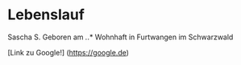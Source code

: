# Lebenslauf

Sascha S.
Geboren am *.*.*
Wohnhaft in Furtwangen im Schwarzwald

[Link zu Google!] (https://google.de)
